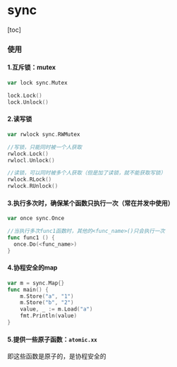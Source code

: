 # sync

[toc]

### 使用

#### 1.互斥锁：mutex
```go
var lock sync.Mutex

lock.Lock()
lock.Unlock()
```

#### 2.读写锁
```go
var rwlock sync.RWMutex

//写锁，只能同时被一个人获取
rwlock.Lock()
rwlocl.Unlock()

//读锁，可以同时被多个人获取（但是加了读锁，就不能获取写锁）
rwlock.RLock()
rwlock.RUnlock()
```

#### 3.执行多次时，确保某个函数只执行一次（常在并发中使用）
```go
var once sync.Once

//当执行多次func1函数时，其他的<func_name>()只会执行一次
func func1 () {
  once.Do(<func_name>)
}
```

#### 4.协程安全的map
```go
var m = sync.Map{}
func main() {
	m.Store("a", "1")
	m.Store("b", "2")
	value, _ := m.Load("a")
	fmt.Println(value)
}
```

#### 5.提供一些原子函数：`atomic.xx`
即这些函数是原子的，是协程安全的
